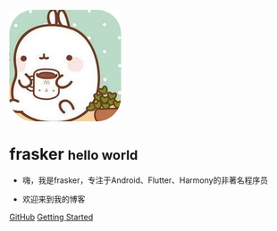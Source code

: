 ![logo](_media/icon.png)

# frasker <small>hello world</small>

- 嗨，我是frasker，专注于Android、Flutter、Harmony的非著名程序员

- 欢迎来到我的博客

[GitHub](https://github.com/frasker)
[Getting Started](README)